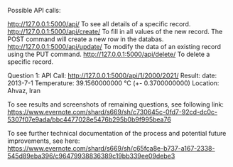 Possible API calls:

http://127.0.0.1:5000/api/ <id>
    To see all details of a specific record.
http://127.0.0.1:5000/api/create/
    To fill in all values of the new record. The POST command will create a new row in the databas.
http://127.0.0.1:5000/api/update/ <id>
    To modify the data of an existing record using the PUT command.
http://127.0.0.1:5000/api/delete/ <id>
    To delete a specific record.


Question 1:
API Call: http://127.0.0.1:5000/api/1/2000/2021/
Result:
date: 2013-7-1
Temperature: 39.1560000000 °C (+- 0.3700000000)
Location: Ahvaz, Iran

To see results and screenshots of remaining questions, see following link:  https://www.evernote.com/shard/s669/sh/c730645c-0fd7-92cd-dc0c-5307f07e9ada/bbc4477028e5476b295b0b9f995bea76
  
  
  
To see further technical documentation of the process and potential future improvements, see here: https://www.evernote.com/shard/s669/sh/c65fca8e-b737-a167-2338-545d89eba396/c96479938836389c19bb339ee09debe3

